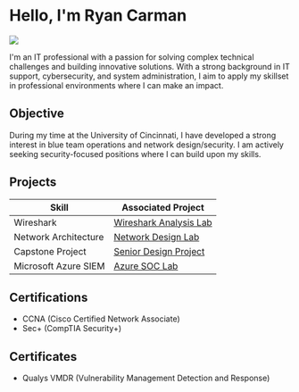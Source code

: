 # Hello, I'm Ryan Carman
<a href="https://www.linkedin.com/in/ryancarman/"><img src="https://img.shields.io/badge/-LinkedIn-0072b1?&style=for-the-badge&logo=linkedin&logoColor=white" /></a>

I'm an IT professional with a passion for solving complex technical challenges and building innovative solutions. With a strong background in IT support, cybersecurity, and system administration, I aim to apply my skillset in professional environments where I can make an impact.

## Objective

During my time at the University of Cincinnati, I have developed a strong interest in blue team operations and network design/security. I am actively seeking security-focused positions where I can build upon my skills.

## Projects

| Skill                                         | Associated Project         |
|-----------------------------------------------|----------------------------|
| Wireshark         | <a href="https://github.com/rcarman09/Wireshark-PCAP-Analysis">Wireshark Analysis Lab</a>|
| Network Architecture | <a href="https://github.com/rcarman09/Network-Design-Lab">Network Design Lab</a>|
| Capstone Project         | <a href="https://github.com/dappensd/Senior-Design">Senior Design Project</a>|
| Microsoft Azure SIEM        | <a href="https://github.com/rcarman09/Azure-SOC">Azure SOC Lab</a>|

## Certifications

- CCNA (Cisco Certified Network Associate)
- Sec+ (CompTIA Security+)

## Certificates
- Qualys VMDR (Vulnerability Management Detection and Response)
